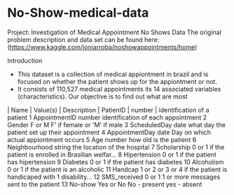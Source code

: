 # No-Show-medical-data
Project: Investigation of Medical Appointment No Shows Data
The original problem description and data set can be found here:
(https://www.kaggle.com/joniarroba/noshowappointments/home)

Introduction
- This dataset is a collection of medical appiontment in brazil and is focused on whether the patient shows
up for the appiontment or not.
- It consists of 110,527 medical appointments its 14 associated variables (characteristics).
Our objective is to find out what are most

| Name | Value(s)  | Description  |
PatienID |	number |	identification of a patient
1 AppointmentID	number	identification of each appointment
2 Gender	F or M	F' if female or 'M' if male
3 ScheduledDay	date	what day the patient set up their appointment
4 AppointmentDay	date	Day on which actual appiontment occurs
5 Age	number	how old is the patient
6 Neighbourhood	string	the location of the hospital
7 Scholarship	0 or 1	if the patient is enrolled in Brasilian welfar...
8 Hipertension	0 or 1	if the patient has hipertension
9 Diabetes	0 or 1	if the patient has diabetes
10 Alcoholism	0 or 1	if the patient is an alcoholic
11 Handcap	1 or 2 or 3 or 4	if the patient is handicaped with 1 disability...
12 SMS_received	0 or 1	1 or more messages sent to the patient
13 No-show	Yes or No	No - present yes - absent

